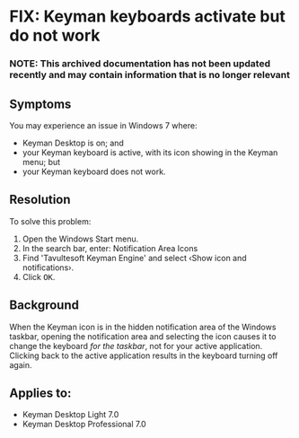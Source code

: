 # FIX: Keyman keyboards activate but do not work

### **NOTE**: This archived documentation has not been updated recently and may contain information that is no longer relevant


## Symptoms

You may experience an issue in Windows 7 where:
- Keyman Desktop is on; and
- your Keyman keyboard is active, with its icon showing in the Keyman menu; but
- your Keyman keyboard does not work.

## Resolution

To solve this problem:

1. Open the Windows Start menu.
2. In the search bar, enter: Notification Area Icons
3. Find 'Tavultesoft Keyman Engine' and select ‹Show icon and notifications›.
4. Click <kbd>OK</kbd>.


## Background

When the Keyman icon is in the hidden notification area of the Windows taskbar, opening the notification area and selecting the icon causes it to change the keyboard *for the taskbar*, not for your active application. Clicking back to the active application results in the keyboard turning off again.

## Applies to:
 * Keyman Desktop Light 7.0
 * Keyman Desktop Professional 7.0